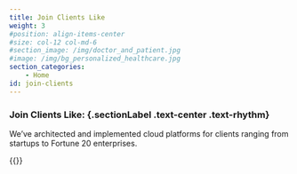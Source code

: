 ```yaml
---
title: Join Clients Like
weight: 3
#position: align-items-center
#size: col-12 col-md-6
#section_image: /img/doctor_and_patient.jpg
#image: /img/bg_personalized_healthcare.jpg
section_categories:
    - Home
id: join-clients
---
```


<div class="row justify-content-center text-center">
<div class="col col-12 col-md-10 col-lg-7">

### Join Clients Like: {.sectionLabel .text-center .text-rhythm}
<p class="font20">We’ve architected and implemented cloud platforms for clients ranging from startups to Fortune 20 enterprises.</p>

</div></div>

{{<clientlogos>}}
